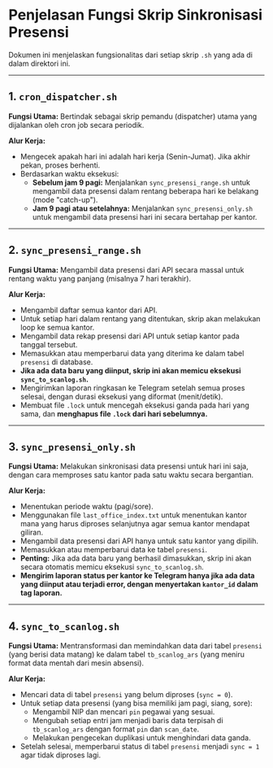 # Penjelasan Fungsi Skrip Sinkronisasi Presensi

Dokumen ini menjelaskan fungsionalitas dari setiap skrip `.sh` yang ada di dalam direktori ini.

---

## 1. `cron_dispatcher.sh`

**Fungsi Utama:** Bertindak sebagai skrip pemandu (dispatcher) utama yang dijalankan oleh cron job secara periodik.

**Alur Kerja:**
- Mengecek apakah hari ini adalah hari kerja (Senin-Jumat). Jika akhir pekan, proses berhenti.
- Berdasarkan waktu eksekusi:
    - **Sebelum jam 9 pagi:** Menjalankan `sync_presensi_range.sh` untuk mengambil data presensi dalam rentang beberapa hari ke belakang (mode "catch-up").
    - **Jam 9 pagi atau setelahnya:** Menjalankan `sync_presensi_only.sh` untuk mengambil data presensi hari ini secara bertahap per kantor.

---

## 2. `sync_presensi_range.sh`

**Fungsi Utama:** Mengambil data presensi dari API secara massal untuk rentang waktu yang panjang (misalnya 7 hari terakhir).

**Alur Kerja:**
- Mengambil daftar semua kantor dari API.
- Untuk setiap hari dalam rentang yang ditentukan, skrip akan melakukan loop ke semua kantor.
- Mengambil data rekap presensi dari API untuk setiap kantor pada tanggal tersebut.
- Memasukkan atau memperbarui data yang diterima ke dalam tabel `presensi` di database.
- **Jika ada data baru yang diinput, skrip ini akan memicu eksekusi `sync_to_scanlog.sh`.**
- Mengirimkan laporan ringkasan ke Telegram setelah semua proses selesai, dengan durasi eksekusi yang diformat (menit/detik).
- Membuat file `.lock` untuk mencegah eksekusi ganda pada hari yang sama, dan **menghapus file `.lock` dari hari sebelumnya.**

---

## 3. `sync_presensi_only.sh`

**Fungsi Utama:** Melakukan sinkronisasi data presensi untuk hari ini saja, dengan cara memproses satu kantor pada satu waktu secara bergantian.

**Alur Kerja:**
- Menentukan periode waktu (pagi/sore).
- Menggunakan file `last_office_index.txt` untuk menentukan kantor mana yang harus diproses selanjutnya agar semua kantor mendapat giliran.
- Mengambil data presensi dari API hanya untuk satu kantor yang dipilih.
- Memasukkan atau memperbarui data ke tabel `presensi`.
- **Penting:** Jika ada data baru yang berhasil dimasukkan, skrip ini akan secara otomatis memicu eksekusi `sync_to_scanlog.sh`.
- **Mengirim laporan status per kantor ke Telegram hanya jika ada data yang diinput atau terjadi error, dengan menyertakan `kantor_id` dalam tag laporan.**

---

## 4. `sync_to_scanlog.sh`

**Fungsi Utama:** Mentransformasi dan memindahkan data dari tabel `presensi` (yang berisi data matang) ke dalam tabel `tb_scanlog_ars` (yang meniru format data mentah dari mesin absensi).

**Alur Kerja:**
- Mencari data di tabel `presensi` yang belum diproses (`sync = 0`).
- Untuk setiap data presensi (yang bisa memiliki jam pagi, siang, sore):
    - Mengambil NIP dan mencari `pin` pegawai yang sesuai.
    - Mengubah setiap entri jam menjadi baris data terpisah di `tb_scanlog_ars` dengan format `pin` dan `scan_date`.
    - Melakukan pengecekan duplikasi untuk menghindari data ganda.
- Setelah selesai, memperbarui status di tabel `presensi` menjadi `sync = 1` agar tidak diproses lagi.